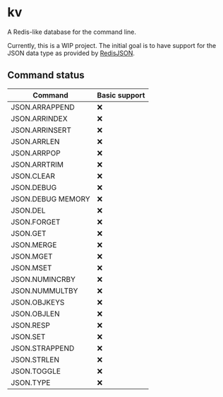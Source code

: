 # kv

A Redis-like database for the command line.

Currently, this is a WIP project. The initial goal is to have support for the
JSON data type as provided by
[RedisJSON](https://github.com/redisjson/redisjson/).

## Command status

| Command           | Basic support |
| ----------------- | ------------- |
| JSON.ARRAPPEND    | ❌            |
| JSON.ARRINDEX     | ❌            |
| JSON.ARRINSERT    | ❌            |
| JSON.ARRLEN       | ❌            |
| JSON.ARRPOP       | ❌            |
| JSON.ARRTRIM      | ❌            |
| JSON.CLEAR        | ❌            |
| JSON.DEBUG        | ❌            |
| JSON.DEBUG MEMORY | ❌            |
| JSON.DEL          | ❌            |
| JSON.FORGET       | ❌            |
| JSON.GET          | ❌            |
| JSON.MERGE        | ❌            |
| JSON.MGET         | ❌            |
| JSON.MSET         | ❌            |
| JSON.NUMINCRBY    | ❌            |
| JSON.NUMMULTBY    | ❌            |
| JSON.OBJKEYS      | ❌            |
| JSON.OBJLEN       | ❌            |
| JSON.RESP         | ❌            |
| JSON.SET          | ❌            |
| JSON.STRAPPEND    | ❌            |
| JSON.STRLEN       | ❌            |
| JSON.TOGGLE       | ❌            |
| JSON.TYPE         | ❌            |
